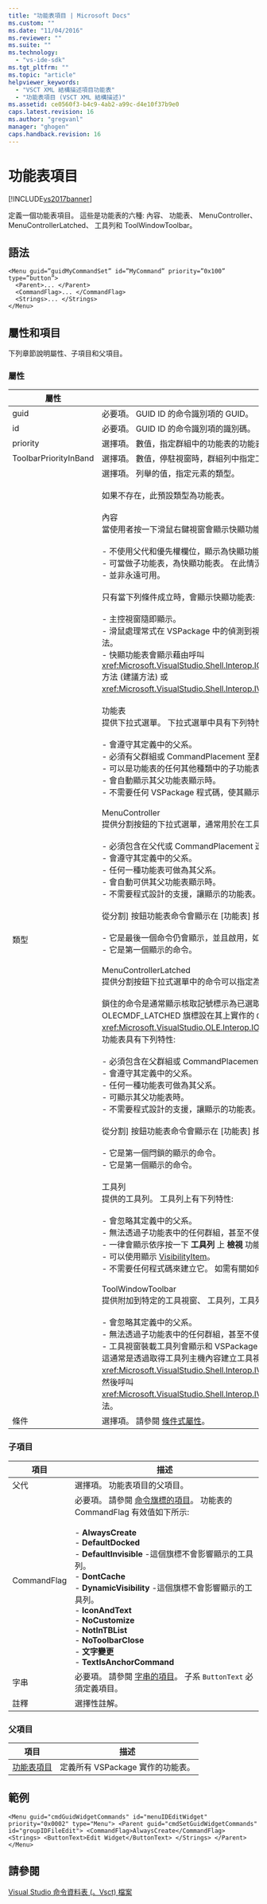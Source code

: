 ```yaml
---
title: "功能表項目 | Microsoft Docs"
ms.custom: ""
ms.date: "11/04/2016"
ms.reviewer: ""
ms.suite: ""
ms.technology: 
  - "vs-ide-sdk"
ms.tgt_pltfrm: ""
ms.topic: "article"
helpviewer_keywords: 
  - "VSCT XML 結構描述項目功能表"
  - "功能表項目 (VSCT XML 結構描述)"
ms.assetid: ce0560f3-b4c9-4ab2-a99c-d4e10f37b9e0
caps.latest.revision: 16
ms.author: "gregvanl"
manager: "ghogen"
caps.handback.revision: 16
---
```

# 功能表項目
[!INCLUDE[vs2017banner](../code-quality/includes/vs2017banner.md)]

定義一個功能表項目。 這些是功能表的六種: 內容、 功能表、 MenuController、 MenuControllerLatched、 工具列和 ToolWindowToolbar。  
  
## 語法  
  
```  
<Menu guid=”guidMyCommandSet” id=”MyCommand” priority=”0x100” type=”button”>  
  <Parent>... </Parent>  
  <CommandFlag>... </CommandFlag>  
  <Strings>... </Strings>  
</Menu>  
```  
  
## 屬性和項目  
 下列章節說明屬性、子項目和父項目。  
  
### 屬性  
  
|屬性|描述|  
|--------|--------|  
|guid|必要項。 GUID ID 的命令識別項的 GUID。|  
|id|必要項。 GUID ID 的命令識別項的識別碼。|  
|priority|選擇項。 數值，指定群組中的功能表的功能表中的相對位置。|  
|ToolbarPriorityInBand|選擇項。 數值，停駐視窗時，群組列中指定工具列的相對位置。|  
|類型|選擇項。 列舉的值，指定元素的類型。<br /><br /> 如果不存在，此預設類型為功能表。<br /><br /> 內容<br /> 當使用者按一下滑鼠右鍵視窗會顯示快顯功能表。 快顯功能表具有下列特性:<br /><br /> -   不使用父代和優先權欄位，顯示為快顯功能表的功能表時。<br />-   可當做子功能表，為快顯功能表。 在此情況下，必須遵守群組識別碼\] 和 \[優先順序\] 欄位。<br />-   並非永遠可用。<br /><br /> 只有當下列條件成立時，會顯示快顯功能表:<br /><br /> -   主控視窗隨即顯示。<br />-   滑鼠處理常式在 VSPackage 中的偵測到視窗上的按一下滑鼠右鍵，然後再呼叫處理命令的方法。<br />-   快顯功能表會顯示藉由呼叫 <xref:Microsoft.VisualStudio.Shell.Interop.IOleComponentUIManager.ShowContextMenu%2A> 方法 \(建議方法\) 或 <xref:Microsoft.VisualStudio.Shell.Interop.IVsUIShell.ShowContextMenu%2A> 方法。<br /><br /> 功能表<br /> 提供下拉式選單。 下拉式選單中具有下列特性:<br /><br /> -   會遵守其定義中的父系。<br />-   必須有父群組或 CommandPlacement 至群組。<br />-   可以是功能表的任何其他種類中的子功能表。<br />-   會自動顯示其父功能表顯示時。<br />-   不需要任何 VSPackage 程式碼，使其顯示的實作。<br /><br /> MenuController<br /> 提供分割按鈕的下拉式選單，通常用於在工具列中。 MenuController 功能表具有下列特性:<br /><br /> -   必須包含在父代或 CommandPlacement 透過另一個功能表。<br />-   會遵守其定義中的父系。<br />-   任何一種功能表可做為其父系。<br />-   會自動可供其父功能表顯示時。<br />-   不需要程式設計的支援，讓顯示的功能表。<br /><br /> 從分割\] 按鈕功能表命令會顯示在 \[功能表\] 按鈕。 顯示命令有下列特性的其中一個:<br /><br /> -   它是最後一個命令仍會顯示，並且啟用，如果使用的命令。<br />-   它是第一個顯示的命令。<br /><br /> MenuControllerLatched<br /> 提供分割按鈕下拉式選單中的命令可以指定為預設選取項目所標示為閂鎖的命令。<br /><br /> 鎖住的命令是通常顯示核取記號標示為已選取，功能表中的命令。 命令可標示為閂鎖是否 OLECMDF\_LATCHED 旗標設在其上實作的 `QueryStatus` 方法 <xref:Microsoft.VisualStudio.OLE.Interop.IOleCommandTarget> 介面。 MenuControllerLatched 功能表具有下列特性:<br /><br /> -   必須包含在父群組或 CommandPlacement 透過另一個功能表。<br />-   會遵守其定義中的父系。<br />-   任何一種功能表可做為其父系。<br />-   可顯示其父功能表時。<br />-   不需要程式設計的支援，讓顯示的功能表。<br /><br /> 從分割\] 按鈕功能表命令會顯示在 \[功能表\] 按鈕。 顯示命令有下列特性的其中一個:<br /><br /> -   它是第一個閂鎖的顯示的命令。<br />-   它是第一個顯示的命令。<br /><br /> 工具列<br /> 提供的工具列。 工具列上有下列特性:<br /><br /> -   會忽略其定義中的父系。<br />-   無法透過子功能表中的任何群組，甚至不使用 CommandPlacement。<br />-   一律會顯示依序按一下 **工具列** 上 **檢視** 功能表。<br />-   可以使用顯示 [VisibilityItem](0932f551-972d-4194-84bb-426e3e4375e4Vis)。<br />-   不需要任何程式碼來建立它。 如需有關如何建立工具列，請參閱 [新增工具列](../extensibility/adding-a-toolbar.md)。<br /><br /> ToolWindowToolbar<br /> 提供附加到特定的工具視窗、 工具列，工具列會附加至開發環境一樣。<br /><br /> -   會忽略其定義中的父系。<br />-   無法透過子功能表中的任何群組，甚至不使用 CommandPlacement。<br />-   工具視窗裝載工具列會顯示和 VSPackage 明確地將工具列新增至 \[工具\] 視窗時，才會顯示。 這通常是透過取得工具列主機內容建立工具視窗時 \(所表示的 <xref:Microsoft.VisualStudio.Shell.Interop.IVsToolWindowToolbarHost> 介面\) 的工具視窗框架，然後呼叫 <xref:Microsoft.VisualStudio.Shell.Interop.IVsToolWindowToolbarHost.AddToolbar%2A> 方法。|  
|條件|選擇項。 請參閱 [條件式屬性](../extensibility/vsct-xml-schema-conditional-attributes.md)。|  
  
### 子項目  
  
|項目|描述|  
|--------|--------|  
|父代|選擇項。 功能表項目的父項目。|  
|CommandFlag|必要項。 請參閱 [命令旗標的項目](../extensibility/command-flag-element.md)。 功能表的 CommandFlag 有效值如下所示:<br /><br /> -   **AlwaysCreate**<br />-   **DefaultDocked**<br />-   **DefaultInvisible** \-這個旗標不會影響顯示的工具列。<br />-   **DontCache**<br />-   **DynamicVisibility** \-這個旗標不會影響顯示的工具列。<br />-   **IconAndText**<br />-   **NoCustomize**<br />-   **NotInTBList**<br />-   **NoToolbarClose**<br />-   **文字變更**<br />-   **TextIsAnchorCommand**|  
|字串|必要項。 請參閱 [字串的項目](../extensibility/strings-element.md)。 子系 `ButtonText` 必須定義項目。|  
|註釋|選擇性註解。|  
  
### 父項目  
  
|項目|描述|  
|--------|--------|  
|[功能表項目](../extensibility/menus-element.md)|定義所有 VSPackage 實作的功能表。|  
  
## 範例  
  
```  
<Menu guid="cmdGuidWidgetCommands" id="menuIDEditWidget" priority="0x0002" type="Menu"> <Parent guid="cmdSetGuidWidgetCommands" id="groupIDFileEdit"> <CommandFlag>AlwaysCreate</CommandFlag> <Strings> <ButtonText>Edit Widget</ButtonText> </Strings> </Parent> </Menu>  
```  
  
## 請參閱  
 [Visual Studio 命令資料表 \(。Vsct\) 檔案](../extensibility/internals/visual-studio-command-table-dot-vsct-files.md)